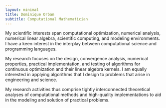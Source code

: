 ```yaml
---
layout: minimal
title: Dominique Orban
subtitle: Computational Mathematician
---
```


My scientific interests span computational optimization, numerical analysis, numerical linear algebra, scientific computing, and modeling environments.
I have a keen interest in the interplay between computational science and programming languages.

My research focuses on the design, convergence analysis, numerical properties, practical implementation, and testing of algorithms for continuous optimization and their linear algebra kernels.
I am equally interested in applying algorithms that I design to problems that arise in engineering and science.

My research activities thus comprise tightly interconnected theoretical analyses of computational methods and high-quality implementations to aid in the modeling and solution of practical problems.
